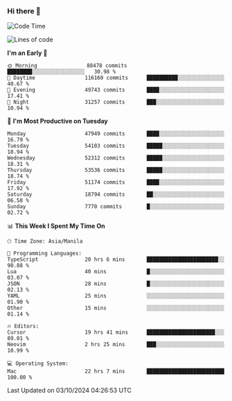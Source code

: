 ### Hi there 👋

<!--START_SECTION:waka-->
![Code Time](http://img.shields.io/badge/Code%20Time-5%2C618%20hrs%2015%20mins-blue)

![Lines of code](https://img.shields.io/badge/From%20Hello%20World%20I%27ve%20Written-122.8%20million%20lines%20of%20code-blue)

**I'm an Early 🐤** 

```text
🌞 Morning                88478 commits       ████████░░░░░░░░░░░░░░░░░   30.98 % 
🌆 Daytime                116160 commits      ██████████░░░░░░░░░░░░░░░   40.67 % 
🌃 Evening                49743 commits       ████░░░░░░░░░░░░░░░░░░░░░   17.41 % 
🌙 Night                  31257 commits       ███░░░░░░░░░░░░░░░░░░░░░░   10.94 % 
```
📅 **I'm Most Productive on Tuesday** 

```text
Monday                   47949 commits       ████░░░░░░░░░░░░░░░░░░░░░   16.79 % 
Tuesday                  54103 commits       █████░░░░░░░░░░░░░░░░░░░░   18.94 % 
Wednesday                52312 commits       █████░░░░░░░░░░░░░░░░░░░░   18.31 % 
Thursday                 53536 commits       █████░░░░░░░░░░░░░░░░░░░░   18.74 % 
Friday                   51174 commits       ████░░░░░░░░░░░░░░░░░░░░░   17.92 % 
Saturday                 18794 commits       ██░░░░░░░░░░░░░░░░░░░░░░░   06.58 % 
Sunday                   7770 commits        █░░░░░░░░░░░░░░░░░░░░░░░░   02.72 % 
```


📊 **This Week I Spent My Time On** 

```text
🕑︎ Time Zone: Asia/Manila

💬 Programming Languages: 
TypeScript               20 hrs 6 mins       ███████████████████████░░   90.88 % 
Lua                      40 mins             █░░░░░░░░░░░░░░░░░░░░░░░░   03.07 % 
JSON                     28 mins             █░░░░░░░░░░░░░░░░░░░░░░░░   02.13 % 
YAML                     25 mins             ░░░░░░░░░░░░░░░░░░░░░░░░░   01.90 % 
Other                    15 mins             ░░░░░░░░░░░░░░░░░░░░░░░░░   01.14 % 

🔥 Editors: 
Cursor                   19 hrs 41 mins      ██████████████████████░░░   89.01 % 
Neovim                   2 hrs 25 mins       ███░░░░░░░░░░░░░░░░░░░░░░   10.99 % 

💻 Operating System: 
Mac                      22 hrs 7 mins       █████████████████████████   100.00 % 
```


 Last Updated on 03/10/2024 04:26:53 UTC
<!--END_SECTION:waka-->


<!--
**rad182/rad182** is a ✨ _special_ ✨ repository because its `README.md` (this file) appears on your GitHub profile.

Here are some ideas to get you started:

- 🔭 I’m currently working on ...
- 🌱 I’m currently learning ...
- 👯 I’m looking to collaborate on ...
- 🤔 I’m looking for help with ...
- 💬 Ask me about ...
- 📫 How to reach me: ...
- 😄 Pronouns: ...
- ⚡ Fun fact: ...
-->
